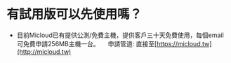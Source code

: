 有試用版可以先使用嗎？
===

*  目前Micloud已有提供公測/免費主機，提供客戶三十天免費使用，每個email可免費申請256MB主機一台。
&nbsp;&nbsp;&nbsp;&nbsp;申請管道: 直接至[https://micloud.tw](http://micloud.tw)
